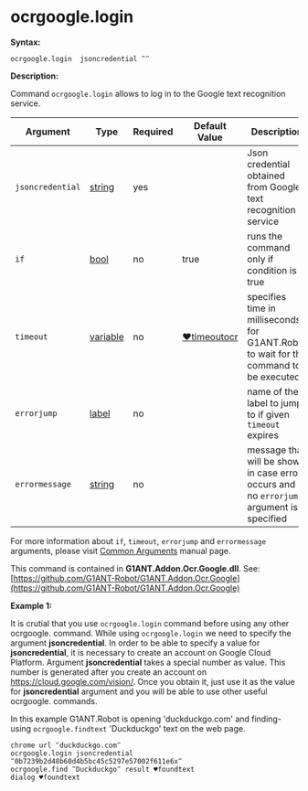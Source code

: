 # ocrgoogle.login

**Syntax:**

```G1ANT
ocrgoogle.login  jsoncredential ‴‴
```

**Description:**

Command `ocrgoogle.login` allows to log in to the Google text recognition service.

| Argument | Type | Required | Default Value | Description |
| -------- | ---- | -------- | ------------- | ----------- |
|`jsoncredential`| [string](https://github.com/G1ANT-Robot/G1ANT.Manual/blob/master/G1ANT-Language/Structures/string.md) | yes |  | Json credential obtained from Google text recognition service |
|`if`| [bool](https://github.com/G1ANT-Robot/G1ANT.Manual/blob/master/G1ANT-Language/Structures/bool.md) | no | true | runs the command only if condition is true |
|`timeout`| [variable](https://github.com/G1ANT-Robot/G1ANT.Manual/blob/master/G1ANT-Language/Special-Characters/variable.md) | no | [♥timeoutocr](https://github.com/G1ANT-Robot/G1ANT.Manual/blob/master/G1ANT-Language/Variables/Special-Variables.md) | specifies time in milliseconds for G1ANT.Robot to wait for the command to be executed |
|`errorjump` | [label](https://github.com/G1ANT-Robot/G1ANT.Manual/blob/master/G1ANT-Language/Structures/label.md) | no | | name of the label to jump to if given `timeout` expires |
|`errormessage`| [string](https://github.com/G1ANT-Robot/G1ANT.Manual/blob/master/G1ANT-Language/Structures/string.md) | no |  | message that will be shown in case error occurs and no `errorjump` argument is specified |

For more information about `if`, `timeout`, `errorjump` and `errormessage` arguments, please visit [Common Arguments](https://github.com/G1ANT-Robot/G1ANT.Manual/blob/master/G1ANT-Language/Common-Arguments.md)  manual page.

This command is contained in **G1ANT.Addon.Ocr.Google.dll**.
See: [https://github.com/G1ANT-Robot/G1ANT.Addon.Ocr.Google](https://github.com/G1ANT-Robot/G1ANT.Addon.Ocr.Google)

**Example 1:**

It is crutial that you use `ocrgoogle.login` command before using any other ocrgoogle. command. While using `ocrgoogle.login` we need to specify the argument **jsoncredential**.
In order to be able to specify a value for **jsoncredential**, it is necessary to create an account on Google Cloud Platform.
Argument **jsoncredential** takes a special number as value. This number is generated after you create an account on https://cloud.google.com/vision/.
Once you obtain it, just use it as the value for **jsoncredential** argument and you will be able to use other useful ocrgoogle. commands.

In this example G1ANT.Robot is opening 'duckduckgo.com' and finding- using `ocrgoogle.findtext` 'Duckduckgo' text on the web page. 

```G1ANT
chrome url ‴duckduckgo.com‴
ocrgoogle.login jsoncredential ‴0b7239b2d48b60d4b5bc45c5297e57002f611e6x‴
ocrgoogle.find ‴Duckduckgo‴ result ♥foundtext
dialog ♥foundtext
```

